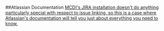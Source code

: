 ##Atlassian Documentation
[MCDI's JIRA installation doesn't do anything particularly special with respect to issue linking, so this is a case where Atlassian's documentation will tell you just about everything you need to know.](https://confluence.atlassian.com/jiracoreserver072/linking-issues-829092787.html)
